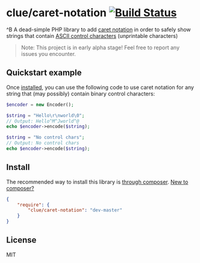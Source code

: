 # clue/caret-notation [![Build Status](https://travis-ci.org/clue/php-caret-notation.svg?branch=master)](https://travis-ci.org/clue/php-caret-notation)

^B A dead-simple PHP library to add [caret notation](https://en.wikipedia.org/wiki/Caret_notation)
in order to safely show strings that contain
[ASCII control characters](https://en.wikipedia.org/wiki/Control_character#In_ASCII)
(unprintable characters) 

> Note: This project is in early alpha stage! Feel free to report any issues you encounter.

## Quickstart example

Once [installed](#install), you can use the following code to use caret notation
for any string that (may possibly) contain binary control characters:

```php
$encoder = new Encoder();

$string = "Hello\r\nworld\0";
// Output: Hello^M^Jworld^@
echo $encoder->encode($string);

$string = "No control chars";
// Output: No control chars
echo $encoder->encode($string);
```

## Install

The recommended way to install this library is [through composer](http://getcomposer.org). [New to composer?](http://getcomposer.org/doc/00-intro.md)

```JSON
{
    "require": {
        "clue/caret-notation": "dev-master"
    }
}
```

## License

MIT
